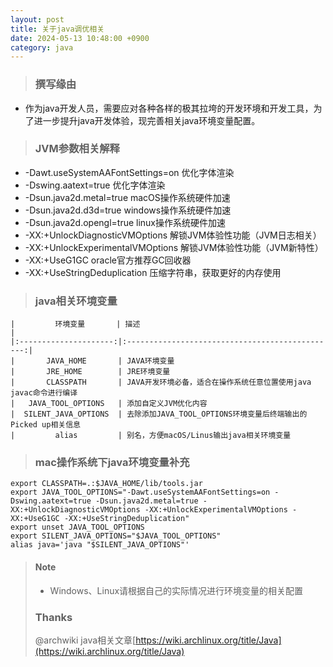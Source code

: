 ```yaml
---
layout: post
title: 关于java调优相关
date: 2024-05-13 10:48:00 +0900
category: java
---
```

>### 撰写缘由
- 作为java开发人员，需要应对各种各样的极其拉垮的开发环境和开发工具，为了进一步提升java开发体验，现完善相关java环境变量配置。
>### JVM参数相关解释 
- -Dawt.useSystemAAFontSettings=on 优化字体渲染 
- -Dswing.aatext=true 优化字体渲染
- -Dsun.java2d.metal=true macOS操作系统硬件加速
- -Dsun.java2d.d3d=true windows操作系统硬件加速
- -Dsun.java2d.opengl=true linux操作系统硬件加速
- -XX:+UnlockDiagnosticVMOptions 解锁JVM体验性功能（JVM日志相关）
- -XX:+UnlockExperimentalVMOptions 解锁JVM体验性功能（JVM新特性）
- -XX:+UseG1GC oracle官方推荐GC回收器
- -XX:+UseStringDeduplication 压缩字符串，获取更好的内存使用
>### java相关环境变量
```shell
|         环境变量       | 描述                                             |  
|:---------------------:|:-----------------------------------------------:| 
|       JAVA_HOME       | JAVA环境变量                                     
|       JRE_HOME        | JRE环境变量                                         
|       CLASSPATH       | JAVA开发环境必备，适合在操作系统任意位置使用java javac命令进行编译  
|   JAVA_TOOL_OPTIONS   | 添加自定义JVM优化内容                                    
|  SILENT_JAVA_OPTIONS  | 去除添加JAVA_TOOL_OPTIONS环境变量后终端输出的Picked up相关信息 
|         alias         | 别名，方便macOS/Linus输出java相关环境变量
```
>### mac操作系统下java环境变量补充
```shell
export CLASSPATH=.:$JAVA_HOME/lib/tools.jar
export JAVA_TOOL_OPTIONS="-Dawt.useSystemAAFontSettings=on -Dswing.aatext=true -Dsun.java2d.metal=true -XX:+UnlockDiagnosticVMOptions -XX:+UnlockExperimentalVMOptions -XX:+UseG1GC -XX:+UseStringDeduplication"
export unset JAVA_TOOL_OPTIONS
export SILENT_JAVA_OPTIONS="$JAVA_TOOL_OPTIONS"
alias java='java "$SILENT_JAVA_OPTIONS"'
```
>#### Note 
>- Windows、Linux请根据自己的实际情况进行环境变量的相关配置
>### Thanks
>@archwiki java相关文章[https://wiki.archlinux.org/title/Java](https://wiki.archlinux.org/title/Java)

